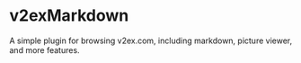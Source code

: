 # v2exMarkdown
A simple plugin for browsing v2ex.com, including markdown, picture viewer, and more features.
